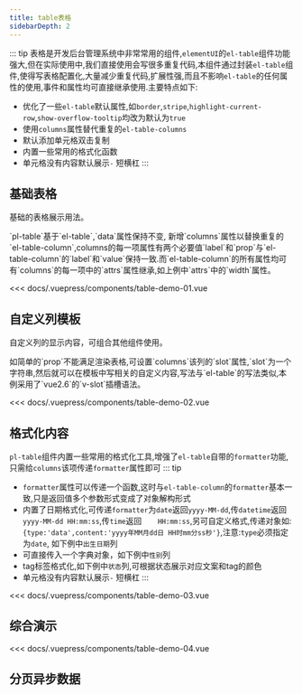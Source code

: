 ```yaml
---
title: table表格
sidebarDepth: 2
---
```


::: tip
表格是开发后台管理系统中非常常用的组件,`elementUI`的`el-table`组件功能强大,但在实际使用中,我们直接使用会写很多重复代码,本组件通过封装`el-table`组件,使得写表格配置化,大量减少重复代码,扩展性强,而且不影响`el-table`的任何属性的使用,事件和属性均可直接继承使用.主要特点如下:
- 优化了一些`el-table`默认属性,如`border`,`stripe`,`highlight-current-row`,`show-overflow-tooltip`均改为默认为`true`
- 使用`columns`属性替代重复的`el-table-columns`
- 默认添加单元格双击复制
- 内置一些常用的格式化函数
- 单元格没有内容默认展示`-` 短横杠
:::


## 基础表格
基础的表格展示用法。

<demo-block>
<table-demo-01 slot="source"></table-demo-01>
`pl-table`基于`el-table`,`data`属性保持不变, 新增`columns`属性以替换重复的`el-table-column`,columns的每一项属性有两个必要值`label`和`prop`与`el-table-column`的`label`和`value`保持一致.而`el-table-column`的所有属性均可有`columns`的每一项中的`attrs`属性继承,如上例中`attrs`中的`width`属性。

<<< docs/.vuepress/components/table-demo-01.vue
</demo-block>

## 自定义列模板
自定义列的显示内容，可组合其他组件使用。

<demo-block>
<table-demo-02 slot="source"></table-demo-02>
如简单的`prop`不能满足渲染表格,可设置`columns`该列的`slot`属性,`slot`为一个字符串,然后就可以在模板中写相关的自定义内容,写法与`el-table`的写法类似,本例采用了`vue2.6`的`v-slot`插槽语法。

<<< docs/.vuepress/components/table-demo-02.vue
</demo-block>

## 格式化内容
`pl-table`组件内置一些常用的格式化工具,增强了`el-table`自带的`formatter`功能,只需给`columns`该项传递`formatter`属性即可
::: tip
- `formatter`属性可以传递一个函数,这时与`el-table-column`的`formatter`基本一致,只是返回值多个参数形式变成了对象解构形式
- 内置了日期格式化,可传递`formatter`为`date`返回`yyyy-MM-dd`,传`datetime`返回`yyyy-MM-dd HH:mm:ss`,传`time`返回`    HH:mm:ss`,另可自定义格式,传递对象如:`{type:'data',content:'yyyy年MM月dd日 HH时mm分ss秒'}`,注意:`type`必须指定为`date`, 如下例中`出生日期`列
- 可直接传入一个字典对象，如下例中`性别`列
- tag标签格式化,如下例中`状态`列,可根据状态展示对应文案和tag的颜色
- 单元格没有内容默认展示`-` 短横杠
:::
<demo-block>
<table-demo-03 slot="source"></table-demo-03>

<<< docs/.vuepress/components/table-demo-03.vue
</demo-block>

## 综合演示

<demo-block>
<table-demo-04 slot="source"></table-demo-04>

<<< docs/.vuepress/components/table-demo-04.vue

</demo-block>


## 分页异步数据

